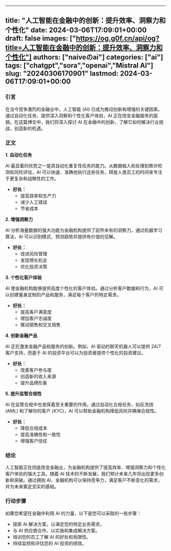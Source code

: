 
---
title: "人工智能在金融中的创新：提升效率、洞察力和个性化"
date: 2024-03-06T17:09:01+00:00
draft: false
images: ["https://og.g0f.cn/api/og?title=人工智能在金融中的创新：提升效率、洞察力和个性化"]
authors: ["naiveのai"]
categories: ["ai"]
tags: ["chatgpt","sora","openai","Mistral AI"]
slug: "20240306170901"
lastmod: 2024-03-06T17:09:01+00:00
---
### 引言

在当今竞争激烈的金融业中，人工智能 (AI) 已成为推动创新和增强的关键因素。通过自动化任务、提供深入洞察和个性化客户体验，AI 正在改变金融服务的面貌。在这篇博文中，我们将深入探讨 AI 在金融中的创新，了解它如何解决行业挑战，创造新的机遇。

### 正文

**1. 自动化任务**

AI 最显着的优势之一是其自动化重复性任务的能力。从数据输入和处理到欺诈检测和风险评估，AI 可以快速、准确地执行这些任务，释放人类员工的时间来专注于更复杂和战略性的工作。

* **好处：**
    * 提高效率和生产力
    * 减少人工错误
    * 节省成本

**2. 增强洞察力**

AI 分析海量数据的强大功能为金融机构提供了前所未有的洞察力。通过机器学习算法，AI 可以识别模式、预测趋势并提供有价值的见解。

* **好处：**
    * 改进风险管理
    * 发现增长机会
    * 优化投资决策

**3. 个性化客户体验**

AI 使金融机构能够提供高度个性化的客户体验。通过分析客户数据和行为，AI 可以创建量身定制的产品和服务，满足每个客户的特定需求。

* **好处：**
    * 提高客户满意度
    * 增加客户忠诚度
    * 推动销售和交叉销售

**4. 创新金融产品**

AI 正在激发金融产品和服务的创新。例如，AI 驱动的聊天机器人可以提供 24/7 客户支持，而基于 AI 的投资平台可以为投资者提供个性化的投资建议。

* **好处：**
    * 改善客户参与度
    * 创造新的收入来源
    * 提升品牌形象

**5. 提升监管合规性**

AI 在监管合规中也发挥着至关重要的作用。通过自动化合规任务，如反洗钱 (AML) 和了解你的客户 (KYC)，AI 可以帮助金融机构降低风险并确保合规性。

* **好处：**
    * 降低合规成本
    * 提高准确性和一致性
    * 增强客户信任

### 结论

人工智能正在彻底改变金融业，为金融机构提供了提高效率、增强洞察力和个性化客户体验的强大工具。随着 AI 技术的不断发展，我们预计未来几年将出现更多创新和突破。通过拥抱 AI，金融机构可以保持竞争力，满足客户不断变化的需求，并为未来奠定坚实的基础。

### 行动步骤

如果您希望在金融中利用 AI 的力量，以下是您可以采取的一些步骤：

* 探索 AI 解决方案，以满足您的特定业务需求。
* 与 AI 供应商合作，以实施和集成解决方案。
* 培训您的员工了解 AI 的好处和局限性。
* 持续监控和评估您的 AI 投资的绩效。